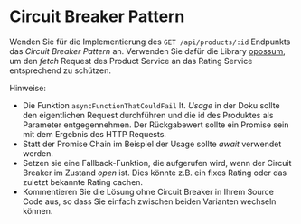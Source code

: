 # Circuit Breaker Pattern

Wenden Sie für die Implementierung des `GET /api/products/:id` Endpunkts das _Circuit Breaker Pattern_ an.
Verwenden Sie dafür die Library [opossum](https://github.com/nodeshift/opossum), um den _fetch_ Request
des Product Service an das Rating Service entsprechend zu schützen.

Hinweise:

*   Die Funktion `asyncFunctionThatCouldFail` lt. _Usage_ in der Doku sollte den eigentlichen Request durchführen und die id des Produktes als Parameter entgegennehmen. Der Rückgabewert sollte ein
Promise sein mit dem Ergebnis des HTTP Requests.
*   Statt der Promise Chain im Beispiel der Usage sollte _await_ verwendet werden.
*   Setzen sie eine Fallback-Funktion, die aufgerufen wird, wenn der Circuit Breaker im Zustand _open_ ist. Dies könnte z.B. ein fixes Rating oder das zuletzt bekannte Rating cachen.
*   Kommentieren Sie die Lösung ohne Circuit Breaker in Ihrem Source Code aus, so dass Sie einfach zwischen beiden Varianten wechseln können.
